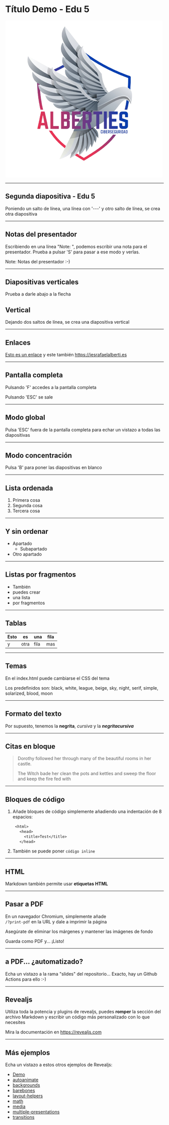 <!-- Con # se ponen los títulos -->
# Título Demo - Edu 5

<!-- Así se pone una imagen -->
![Logo Alberties](assets/logo-alberties.png)

---

## Segunda diapositiva  - Edu 5
Poniendo un salto de línea, una línea con '---' y otro salto de línea, se crea otra diapositiva

---

## Notas del presentador

Escribiendo en una línea "Note: ", podemos escribir una nota para el presentador. Prueba a pulsar 'S' para pasar a ese modo y verlas.

Note: Notas del presentador :-)

---

## Diapositivas verticales
Prueba a darle abajo a la flecha


## Vertical
Dejando dos saltos de línea, se crea una diapositiva vertical

---

## Enlaces

[Esto es un enlace](https://iesrafaelalberti.es) y este también <https://iesrafaelalberti.es>

---

## Pantalla completa

Pulsando 'F' accedes a la pantalla completa

Pulsando 'ESC' se sale

---

## Modo global

Pulsa 'ESC' fuera de la pantalla completa para echar un vistazo a todas las diapositivas

---

## Modo concentración

Pulsa 'B' para poner las diapositivas en blanco

---

## Lista ordenada

1. Primera cosa
2. Segunda cosa
3. Tercera cosa

---

## Y sin ordenar

* Apartado
	* Subapartado
* Otro apartado

---

## Listas por fragmentos

* También <!-- .element: class="fragment" -->
* puedes crear <!-- .element: class="fragment" -->
* una lista <!-- .element: class="fragment" -->
* por fragmentos <!-- .element: class="fragment" -->

---

## Tablas

| Esto | es   | una  | fila |
|------|------|------|------|
| y    | otra | fila | mas  |

---

## Temas

En el index.html puede cambiarse el CSS del tema

Los predefinidos son: black, white, league, beige, sky, night, serif, simple, solarized, blood, moon

---

## Formato del texto

Por supuesto, tenemos la **negrita**, *cursiva* y la ***negritacursiva***

---

## Citas en bloque

> Dorothy followed her through many of the beautiful rooms in her castle.
>
> The Witch bade her clean the pots and kettles and sweep the floor and keep the fire fed with

---

## Bloques de código

1. Añade bloques de código simplemente añadiendo una indentación de 8 espacios:

        <html>
          <head>
            <title>Test</title>
          </head>

2. También se puede poner `código inline`

---

## HTML

Markdown también permite usar <b>etiquetas HTML</b>

---

## Pasar a PDF

En un navegador Chromium, simplemente añade  
`/?print-pdf` en la URL y dale a imprimir la página

Asegúrate de eliminar los márgenes y mantener las imágenes de fondo

Guarda como PDF y... ¡Listo!

---

## a PDF... ¿automatizado?

Echa un vistazo a la rama "slides" del repositorio... Exacto, hay un Github Actions para ello :-)

---

## Revealjs

Utiliza toda la potencia y plugins de revealjs, puedes **romper** la sección del archivo Markdown y escribir un código más personalizado con lo que necesites

Mira la documentación en <https://revealjs.com>

---

## Más ejemplos

Echa un vistazo a estos otros ejemplos de Revealjs:

- [Demo](/examples/demo.html)
- [autoanimate](/examples/auto-animate.html)
- [backgrounds](/examples/backgrounds.html)
- [barebones](/examples/barebones.html)
- [layout-helpers](/examples/layout-helpers.html)
- [math](/examples/math.html)
- [media](/examples/media.html)
- [multiple-presentations](/examples/multiple-presentations.html)
- [transitions](/examples/transitions.html)
